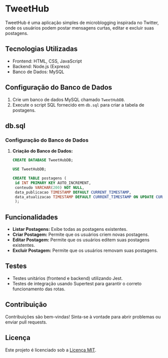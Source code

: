 # TweetHub

TweetHub é uma aplicação simples de microblogging inspirada no Twitter, onde os usuários podem postar mensagens curtas, editar e excluir suas postagens.

## Tecnologias Utilizadas

- Frontend: HTML, CSS, JavaScript
- Backend: Node.js (Express)
- Banco de Dados: MySQL

## Configuração do Banco de Dados

1. Crie um banco de dados MySQL chamado `TweetHubDB`.
2. Execute o script SQL fornecido em `db.sql` para criar a tabela de postagens.

## db.sql

### Configuração do Banco de Dados

1. **Criação do Banco de Dados:**
   ```sql
   CREATE DATABASE TweetHubDB;

   USE TweetHubDB;
   
   CREATE TABLE postagens (
    id INT PRIMARY KEY AUTO_INCREMENT,
    conteudo VARCHAR(200) NOT NULL,
    data_publicacao TIMESTAMP DEFAULT CURRENT_TIMESTAMP,
    data_atualizacao TIMESTAMP DEFAULT CURRENT_TIMESTAMP ON UPDATE CURRENT_TIMESTAMP
    );


## Funcionalidades

- **Listar Postagens:** Exibe todas as postagens existentes.
- **Criar Postagem:** Permite que os usuários criem novas postagens.
- **Editar Postagem:** Permite que os usuários editem suas postagens existentes.
- **Excluir Postagem:** Permite que os usuários removam suas postagens.

## Testes

- Testes unitários (frontend e backend) utilizando Jest.
- Testes de integração usando Supertest para garantir o correto funcionamento das rotas.

## Contribuição

Contribuições são bem-vindas! Sinta-se à vontade para abrir problemas ou enviar pull requests.

## Licença

Este projeto é licenciado sob a [Licença MIT](LICENSE).